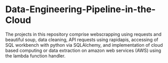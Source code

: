# Data-Engineering-Pipeline-in-the-Cloud

The projects in this repository comprise webscrapping using requests and beautiful soup, data cleaning, API requests using rapidapis, accessing of SQL workbench with python via SQLAlchemy, and implementation of cloud based computing or data extraction on amazon web services (AWS) using the lambda function handler.
